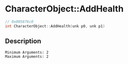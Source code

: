# CharacterObject::AddHealth
```c
// 0x005876c0
int CharacterObject::AddHealth(unk p0, unk p1)
```
## Description
```
Minimum Arguments: 2
Maximum Arguments: 2
```
